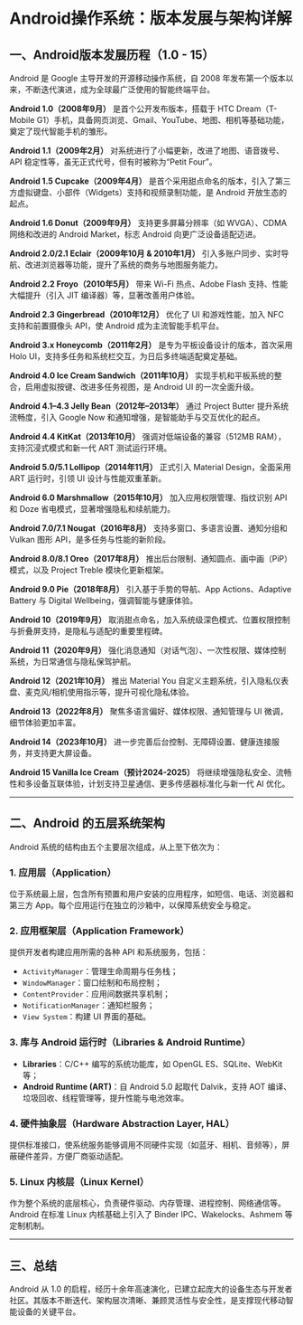 # Android操作系统：版本发展与架构详解

## 一、Android版本发展历程（1.0 - 15）

Android 是 Google 主导开发的开源移动操作系统，自 2008 年发布第一个版本以来，不断迭代演进，成为全球最广泛使用的智能终端平台。

**Android 1.0（2008年9月）** 是首个公开发布版本，搭载于 HTC Dream（T-Mobile G1）手机，具备网页浏览、Gmail、YouTube、地图、相机等基础功能，奠定了现代智能手机的雏形。

**Android 1.1（2009年2月）** 对系统进行了小幅更新，改进了地图、语音拨号、API 稳定性等，虽无正式代号，但有时被称为“Petit Four”。

**Android 1.5 Cupcake（2009年4月）** 是首个采用甜点命名的版本，引入了第三方虚拟键盘、小部件（Widgets）支持和视频录制功能，是 Android 开放生态的起点。

**Android 1.6 Donut（2009年9月）** 支持更多屏幕分辨率（如 WVGA）、CDMA 网络和改进的 Android Market，标志 Android 向更广泛设备适配迈进。

**Android 2.0/2.1 Eclair（2009年10月 & 2010年1月）** 引入多账户同步、实时导航、改进浏览器等功能，提升了系统的商务与地图服务能力。

**Android 2.2 Froyo（2010年5月）** 带来 Wi-Fi 热点、Adobe Flash 支持、性能大幅提升（引入 JIT 编译器）等，显著改善用户体验。

**Android 2.3 Gingerbread（2010年12月）** 优化了 UI 和游戏性能，加入 NFC 支持和前置摄像头 API，使 Android 成为主流智能手机平台。

**Android 3.x Honeycomb（2011年2月）** 是专为平板设备设计的版本，首次采用 Holo UI，支持多任务和系统栏交互，为日后多终端适配奠定基础。

**Android 4.0 Ice Cream Sandwich（2011年10月）** 实现手机和平板系统的整合，启用虚拟按键、改进多任务视图，是 Android UI 的一次全面升级。

**Android 4.1–4.3 Jelly Bean（2012年–2013年）** 通过 Project Butter 提升系统流畅度，引入 Google Now 和通知增强，是智能助手与交互优化的起点。

**Android 4.4 KitKat（2013年10月）** 强调对低端设备的兼容（512MB RAM），支持沉浸式模式和新一代 ART 测试运行环境。

**Android 5.0/5.1 Lollipop（2014年11月）** 正式引入 Material Design，全面采用 ART 运行时，引领 UI 设计与性能双重革新。

**Android 6.0 Marshmallow（2015年10月）** 加入应用权限管理、指纹识别 API 和 Doze 省电模式，显著增强隐私和续航能力。

**Android 7.0/7.1 Nougat（2016年8月）** 支持多窗口、多语言设置、通知分组和 Vulkan 图形 API，是多任务与性能的新阶段。

**Android 8.0/8.1 Oreo（2017年8月）** 推出后台限制、通知圆点、画中画（PiP）模式，以及 Project Treble 模块化更新框架。

**Android 9.0 Pie（2018年8月）** 引入基于手势的导航、App Actions、Adaptive Battery 与 Digital Wellbeing，强调智能与健康体验。

**Android 10（2019年9月）** 取消甜点命名，加入系统级深色模式、位置权限控制与折叠屏支持，是隐私与适配的重要里程碑。

**Android 11（2020年9月）** 强化消息通知（对话气泡）、一次性权限、媒体控制系统，为日常通信与隐私保驾护航。

**Android 12（2021年10月）** 推出 Material You 自定义主题系统，引入隐私仪表盘、麦克风/相机使用指示等，提升可视化隐私体验。

**Android 13（2022年8月）** 聚焦多语言偏好、媒体权限、通知管理与 UI 微调，细节体验更加丰富。

**Android 14（2023年10月）** 进一步完善后台控制、无障碍设置、健康连接服务，并支持更大屏设备。

**Android 15 Vanilla Ice Cream（预计2024-2025）** 将继续增强隐私安全、流畅性和多设备互联体验，计划支持卫星通信、更多传感器标准化与新一代 AI 优化。

---

## 二、Android 的五层系统架构

Android 系统的结构由五个主要层次组成，从上至下依次为：

### 1. 应用层（Application）
位于系统最上层，包含所有预置和用户安装的应用程序，如短信、电话、浏览器和第三方 App。每个应用运行在独立的沙箱中，以保障系统安全与稳定。

### 2. 应用框架层（Application Framework）
提供开发者构建应用所需的各种 API 和系统服务，包括：
- `ActivityManager`：管理生命周期与任务栈；
- `WindowManager`：窗口绘制和布局控制；
- `ContentProvider`：应用间数据共享机制；
- `NotificationManager`：通知栏服务；
- `View System`：构建 UI 界面的基础。

### 3. 库与 Android 运行时（Libraries & Android Runtime）
- **Libraries**：C/C++ 编写的系统功能库，如 OpenGL ES、SQLite、WebKit 等；
- **Android Runtime (ART)**：自 Android 5.0 起取代 Dalvik，支持 AOT 编译、垃圾回收、线程管理等，提升性能与电池效率。

### 4. 硬件抽象层（Hardware Abstraction Layer, HAL）
提供标准接口，使系统服务能够调用不同硬件实现（如蓝牙、相机、音频等），屏蔽硬件差异，方便厂商驱动适配。

### 5. Linux 内核层（Linux Kernel）
作为整个系统的底层核心，负责硬件驱动、内存管理、进程控制、网络通信等。Android 在标准 Linux 内核基础上引入了 Binder IPC、Wakelocks、Ashmem 等定制机制。

---

## 三、总结

Android 从 1.0 的启程，经历十余年高速演化，已建立起庞大的设备生态与开发者社区。其版本不断迭代、架构层次清晰、兼顾灵活性与安全性，是支撑现代移动智能设备的关键平台。
